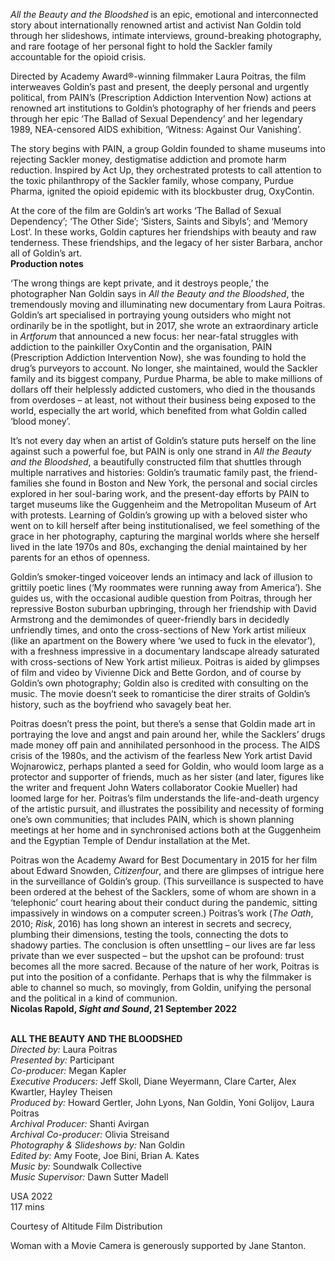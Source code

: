 

_All the Beauty and the Bloodshed_ is an epic, emotional and interconnected story about internationally renowned artist and activist Nan Goldin told through her slideshows, intimate interviews, ground-breaking photography, and rare footage of her personal fight to hold the Sackler family accountable for the opioid crisis.

Directed by Academy Award®-winning filmmaker Laura Poitras, the film interweaves Goldin’s past and present, the deeply personal and urgently political, from PAIN’s (Prescription Addiction Intervention Now) actions at renowned art institutions to Goldin’s photography of her friends and peers through her epic ‘The Ballad of Sexual Dependency’ and her legendary 1989, NEA-censored AIDS exhibition, ‘Witness: Against Our Vanishing’.

The story begins with PAIN, a group Goldin founded to shame museums into rejecting Sackler money, destigmatise addiction and promote harm reduction. Inspired by Act Up, they orchestrated protests to call attention to the toxic philanthropy of the Sackler family, whose company, Purdue Pharma, ignited the opioid epidemic with its blockbuster drug, OxyContin.

At the core of the film are Goldin’s art works ‘The Ballad of Sexual Dependency’; ‘The Other Side’; ‘Sisters, Saints and Sibyls’; and ‘Memory Lost’. In these works, Goldin captures her friendships with beauty and raw tenderness. These friendships, and the legacy of her sister Barbara, anchor all of Goldin’s art.  
**Production notes**

‘The wrong things are kept private, and it destroys people,’ the photographer Nan Goldin says in _All the Beauty and the Bloodshed_, the tremendously moving and illuminating new documentary from Laura Poitras. Goldin’s art specialised in portraying young outsiders who might not ordinarily be in the spotlight, but in 2017, she wrote an extraordinary article in _Artforum_ that announced a new focus: her near-fatal struggles with addiction to the painkiller OxyContin and the organisation, PAIN (Prescription Addiction Intervention Now), she was founding to hold the drug’s purveyors to account. No longer, she maintained, would the Sackler family and its biggest company, Purdue Pharma, be able to make millions of dollars off their helplessly addicted customers, who died in the thousands from overdoses – at least, not without their business being exposed to the world, especially the art world, which benefited from what Goldin called ‘blood money’.

It’s not every day when an artist of Goldin’s stature puts herself on the line against such a powerful foe, but PAIN is only one strand in _All the Beauty and the Bloodshed_, a beautifully constructed film that shuttles through multiple narratives and histories: Goldin’s traumatic family past, the friend-families she found in Boston and New York, the personal and social circles explored in her soul-baring work, and the present-day efforts by PAIN to target museums like the Guggenheim and the Metropolitan Museum of Art with protests. Learning of Goldin’s growing up with a beloved sister who went on to kill herself after being institutionalised, we feel something of the grace in her photography, capturing the marginal worlds where she herself lived in the late 1970s and 80s, exchanging the denial maintained by her parents for an ethos of openness.

Goldin’s smoker-tinged voiceover lends an intimacy and lack of illusion to grittily poetic lines (‘My roommates were running away from America’). She guides us, with the occasional audible question from Poitras, through her repressive Boston suburban upbringing, through her friendship with David Armstrong and the demimondes of queer-friendly bars in decidedly unfriendly times, and onto the cross-sections of New York artist milieux (like an apartment on the Bowery where ‘we used to fuck in the elevator’), with a freshness impressive in a documentary landscape already saturated with cross-sections of New York artist milieux. Poitras is aided by glimpses of film and video by Vivienne Dick and Bette Gordon, and of course by Goldin’s own photography; Goldin also is credited with consulting on the music. The movie doesn’t seek to romanticise the direr straits of Goldin’s history, such as the boyfriend who savagely beat her.

Poitras doesn’t press the point, but there’s a sense that Goldin made art in portraying the love and angst and pain around her, while the Sacklers’ drugs made money off pain and annihilated personhood in the process. The AIDS crisis of the 1980s, and the activism of the fearless New York artist David Wojnarowicz, perhaps planted a seed for Goldin, who would loom large as a protector and supporter of friends, much as her sister (and later, figures like the writer and frequent John Waters collaborator Cookie Mueller) had loomed large for her. Poitras’s film understands the life-and-death urgency of the artistic pursuit, and illustrates the possibility and necessity of forming one’s own communities; that includes PAIN, which is shown planning meetings at her home and in synchronised actions both at the Guggenheim and the Egyptian Temple of Dendur installation at the Met.

Poitras won the Academy Award for Best Documentary in 2015 for her film about Edward Snowden, _Citizenfour_, and there are glimpses of intrigue here in the surveillance of Goldin’s group. (This surveillance is suspected to have been ordered at the behest of the Sacklers, some of whom are shown in a ‘telephonic’ court hearing about their conduct during the pandemic, sitting impassively in windows on a computer screen.) Poitras’s work (_The Oath_, 2010; _Risk_, 2016) has long shown an interest in secrets and secrecy, plumbing their dimensions, testing the tools, connecting the dots to shadowy parties. The conclusion is often unsettling – our lives are far less private than we ever suspected – but the upshot can be profound: trust becomes all the more sacred. Because of the nature of her work, Poitras is put into the position of a confidante. Perhaps that is why the filmmaker is able to channel so much, so movingly, from Goldin, unifying the personal and the political in a kind of communion.  
**Nicolas Rapold, _Sight and Sound_, 21 September 2022**
<br><br>

**ALL THE BEAUTY AND THE BLOODSHED**<br>
_Directed by:_ Laura Poitras<br>
_Presented by:_ Participant<br>
_Co-producer:_ Megan Kapler<br>
_Executive Producers:_ Jeff Skoll, Diane Weyermann, Clare Carter, Alex Kwartler, Hayley Theisen<br>
_Produced by:_ Howard Gertler, John Lyons,  Nan Goldin, Yoni Golijov, Laura Poitras<br>
_Archival Producer:_ Shanti Avirgan<br>
_Archival Co-producer:_ Olivia Streisand<br>
_Photography & Slideshows by:_ Nan Goldin<br>
_Edited by:_ Amy Foote, Joe Bini, Brian A. Kates<br>
_Music by:_ Soundwalk Collective<br>
_Music Supervisor:_ Dawn Sutter Madell<br>

USA 2022<br>
117 mins<br>

Courtesy of Altitude Film Distribution

Woman with a Movie Camera is generously supported by Jane Stanton.<br>
<br>
<!--stackedit_data:
eyJoaXN0b3J5IjpbLTU0MDk1MjM4Ml19
-->